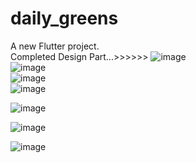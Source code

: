 # daily_greens

A new Flutter project.
<br>
Completed Design Part...>>>>>>
![image](https://github.com/user-attachments/assets/122a46db-1a62-4033-a652-2d32e659be1b)
<br>
![image](https://github.com/user-attachments/assets/d3ac6804-2dd4-429c-9eaa-b46f13a295c0)
<br>
![image](https://github.com/user-attachments/assets/54da6f88-26ae-4fbd-bb3c-68a8d75af477)
<br>
![image](https://github.com/user-attachments/assets/9bbe637a-fefd-45f3-bee8-05674139eb63)

![image](https://github.com/user-attachments/assets/555f7f82-65eb-4c9d-8f71-6b05711ee00b)

![image](https://github.com/user-attachments/assets/9ef6c3e1-c100-4014-bfd6-37467f69879c)

![image](https://github.com/user-attachments/assets/9a976f82-f95d-4e6e-9d21-4fba9b04a4f0)





</br>

